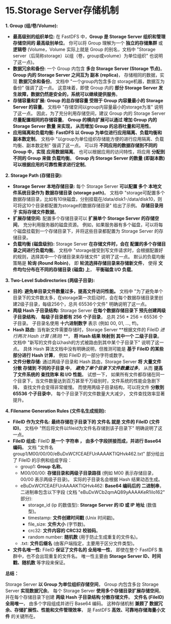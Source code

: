# 15.Storage Server存储机制

**1. Group (组/卷/Volume):**

- **最高级别的组织单位:** 在 FastDFS 中，**Group 是 Storage Server 组织和管理存储空间的 最高级别单位**。 你可以将 Group 理解为一个 **独立的存储集群** 或 **逻辑卷** (Volume，Volume 实际上就是 Group 的别名，文档中 "Storage server（后简称storage）以组（卷，group或volume）为单位组织" 也说明了这一点)。
- **数据冗余和备份:** 一个 Group 内包含 **多台 Storage Server (Storage 节点)**。 **Group 内的 Storage Server 之间互为 副本 (replica)**， 存储相同的数据，实现 **数据冗余和备份**。 文档中 "一个group内包含多台 storage机器，数据互为备份" 强调了这一点。 这意味着，即使 Group 内的 **部分 Storage Server 发生故障，数据仍然是安全的，系统可以继续提供服务**。
- **存储容量和扩展:** **Group 的总存储容量 受限于 Group 内容量最小的 Storage Server 的容量**。 文档中 "存储空间以group内容量最小的storage为准" 说明了这一点。 因此，为了充分利用存储空间，建议 Group 内的 Storage Server **尽量配置相同的存储容量**。 **Group 的横向扩展可以通过 增加 Group 内的 Storage Server 数量 来实现， 从而增加 Group 的总吞吐量和可用性**。
- **应用隔离和负载均衡:** **FastDFS 以 Group 为单位进行应用隔离、负载均衡和副本数定制**。 文档中 "以group为单位组织存储能方便的进行应用隔离、负载均衡、副本数定制" 强调了这一点。 可以将 **不同应用的数据存储到不同的 Group 中，实现 应用数据隔离**。 也可以根据应用的访问特性，将应用 **分配到不同的 Group 来做 负载均衡**。 **Group 内 Storage Server 的数量 (即副本数) 可以根据应用的可靠性需求进行定制**。

**2. Storage Path (存储目录):**

- **Storage Server 本地存储目录:** 每个 Storage Server **可以配置 多个 本地文件系统目录作为 数据存储目录 (storage path)**。 文档中 "storage可配置多个数据存储目录，比如有10块磁盘，分别挂载在/data/disk1-/data/disk10，则可将这10个目录都配置为storage的数据存储目录" 给出了示例。 **存储目录用于 实际存储文件数据**。
- **扩展存储空间:** 配置多个存储目录可以 **扩展单个 Storage Server 的存储空间**， 充分利用服务器的磁盘资源。 例如，如果服务器有多个磁盘，可以将每个磁盘挂载到一个存储目录下，并将这些目录都配置为 Storage Server 的存储目录。
- **负载均衡 (磁盘级别):** Storage Server **在存储文件时，会在 配置的多个存储目录之间进行负载均衡**。 文档中 "storage接受到写文件请求时，会根据配置好的规则，选择其中一个存储目录来存储文件" 说明了这一点。 默认的负载均衡策略是 **轮询 (Round Robin)**， 即 **轮流选择存储目录来存储新文件**， 使得 **文件均匀分布在不同的存储目录 (磁盘) 上**， **平衡磁盘 I/O 负载**。

**3. Two-Level Subdirectories (两级子目录):**

- **目的: 避免单目录文件数量过多，提高文件访问性能。** 文档中 "为了避免单个目录下的文件数太多，在storage第一次启动时，会在每个数据存储目录里创建2级子目录，每级256个，总共 65536个文件" 明确说明了这一点。
- **两级 Hash 子目录结构:** Storage Server **在每个数据存储目录下 预先创建两级子目录结构**， **每级子目录都有 256 个子目录**， 总共 256 * 256 = 65536 个子目录。 子目录名使用 **十六进制数字** 表示 (例如 00, 01, ..., ff)。
- **Hash 路由:** 当有新文件需要存储时，Storage Server **根据文件的 FileID *进行两次 Hash 计算 (猜测)* **， **将 Hash 结果 映射到 其中一个 二级子目录**。 文档中 "新写的文件会以hash的方式被路由到其中某个子目录下" 说明了这一点。 具体 Hash 算法文档中没有明确说明，但推测可能是 **基于 FileID 的某些部分进行 Hash 计算**， 例如 FileID 的一部分字符或数字。
- **文件分散存储:** 通过两级子目录和 Hash 路由，Storage Server **将 大量文件 分散 存储到 不同的子目录 中**， ***避免了单个目录下文件数量过多***， 从而 **提高了文件系统的 查找效率 和 I/O 性能**。 试想一下， 如果所有文件都存储在同一个目录下，当文件数量达到百万甚至千万级别时，文件系统的性能会急剧下降， 查找文件会变得非常缓慢。 而使用两级子目录结构，可以将文件 **分散到 65536 个子目录中**， 每个子目录下的文件数量大大减少， 文件查找效率显著提升。

**4. Filename Generation Rules (文件名生成规则):**

- **FileID 作为文件名:** **最终存储在子目录下的 文件名 就是 文件的 FileID (文件 ID)**。 文档中 "然后将文件以fileid为文件名存储到该子目录下" 明确说明了这一点。
- **FileID 组成:** FileID **是一个 字符串 ， 由多个字段拼接而成，并进行 Base64 编码**。 文档 "文件名 group1/M00/00/00/eBuDxWCfCEAEFUrAAAAKTIQHvk462.txt" 部分给出了 FileID 的示例和组成字段：
  - group1: **Group 名称**。
  - M00/00/00: **存储目录和两级子目录路径** (例如 M00 表示存储目录， 00/00 表示两级子目录)。 实际的子目录名会根据 Hash 结果动态生成。
  - eBuDxWCfCEAEFUrAAAAKTIQHvk462: **Base64 编码后的 二进制串**， 二进制串包含以下字段 (文档 "eBuDxWCb2qmAQ89yAAAAKeR1iIo162" 部分):
    - storage_id (ip 的数值型): **Storage Server 的 ID 或 IP 地址** (数值型)。
    - timestamp: **文件创建时间戳** (Unix 时间戳)。
    - file_size: **文件大小** (字节数)。
    - crc32: **文件内容的 CRC32 校验码**。
    - random number: **随机数** (用于防止生成重复的文件名)。
  - .txt: **文件后缀名** (由客户端指定，主要用于区分文件类型)。
- **文件名唯一性:** FileID **保证了文件名的 全局唯一性**， 即使在整个 FastDFS 集群中，也不会出现重复的文件名。 唯一性主要由 **Storage Server ID、时间戳、随机数** 等字段来保证。

**总结：**

Storage Server **以 Group 为单位组织存储空间**， Group 内包含多台 Storage Server **实现数据冗余**。 每个 Storage Server **使用多个存储目录扩展存储空间**， 并在每个存储目录下创建 **两级 Hash 子目录结构 分散存储文件**。 **文件名 (FileID) 全局唯一**， 由多个字段组成并进行 Base64 编码。 这种存储机制 **兼顾了 数据冗余、存储扩展性、性能和文件管理效率**， 是 FastDFS **高效、可靠地存储海量小文件** 的关键所在。